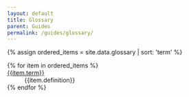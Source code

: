 ```yaml
---
layout: default
title: Glossary
parent: Guides
permalink: /guides/glossary/
---
```


{% assign ordered_items = site.data.glossary | sort: 'term' %}

<dl>
{% for item in ordered_items %}
  <dt><a href="{{item.url | liquify}}" target="_blank">{{item.term}}</a></dt>
  <dd>{{item.definition}}</dd>
{% endfor %}
</dl>

